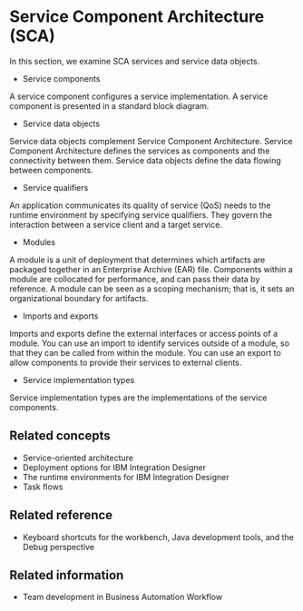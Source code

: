 <!-- image -->

# Service Component Architecture (SCA)

In this section, we examine SCA services and service data objects.

- Service components

A service component configures a service implementation. A service component is presented in a standard block diagram.
- Service data objects

Service data objects complement Service Component Architecture. Service Component Architecture defines the services as components and the connectivity between them. Service data objects define the data flowing between components.
- Service qualifiers

An application communicates its quality of service (QoS) needs to the runtime environment by specifying service qualifiers. They govern the interaction between a service client and a target service.
- Modules

A module is a unit of deployment that determines which artifacts are packaged together in an Enterprise Archive (EAR) file. Components within a module are collocated for performance, and can pass their data by reference. A module can be seen as a scoping mechanism; that is, it sets an organizational boundary for artifacts.
- Imports and exports

Imports and exports define the external interfaces or access points of a module. You can use an import to identify services outside of a module, so that they can be called from within the module. You can use an export to allow components to provide their services to external clients.
- Service implementation types

Service implementation types are the implementations of the service components.

## Related concepts

- Service-oriented architecture
- Deployment options for IBM Integration Designer
- The runtime environments for IBM Integration Designer
- Task flows

## Related reference

- Keyboard shortcuts for the workbench, Java development tools, and the Debug perspective

## Related information

- Team development in Business Automation Workflow